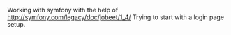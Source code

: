 Working with symfony with the help of http://symfony.com/legacy/doc/jobeet/1_4/
Trying to start with a login page setup.
